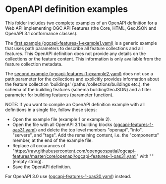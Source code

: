 # OpenAPI definition examples

This folder includes two complete examples of an OpenAPI definition for a Web API implementing OGC API Features (the Core, HTML, GeoJSON and OpenAPI 3.1 conformance classes).

The [first example (ogcapi-features-1-example1.yaml)](ogcapi-features-1-example1.yaml) is a generic example that uses path parameters to describe all feature collections and all features. This OpenAPI definition does not provide any details on the collections or the feature content. This information is only available from the feature collection metadata.

The [second example (ogcapi-features-1-example2.yaml)](ogcapi-features-1-example2.yaml) does not use a path parameter for the collections and explicitly provides information about the feature collection 'buildings' (paths /collections/buildings etc.), the schema of the building features (schema buildingGeoJSON) and a filter parameter for building features (parameter function).

NOTE: If you want to compile an OpenAPI definition example with all definitions in a single file, follow these steps:

* Open the example file (example 1 or example 2).
* Open the file with all OpenAPI 3.1 building blocks ([ogcapi-features-1-oas31.yaml](https://raw.githubusercontent.com/opengeospatial/ogcapi-features/master/core/openapi/ogcapi-features-1-oas31.yaml)) and delete the top level members "openapi", "info", "servers", and "tags". Add the remaining content, i.e. the "components" member, at the end of the example file.
* Replace all occurances of "https://raw.githubusercontent.com/opengeospatial/ogcapi-features/master/core/openapi/ogcapi-features-1-oas31.yaml" with "" (empty string).
* Save the OpenAPI definition.

For OpenAPI 3.0 use ([ogcapi-features-1-oas30.yaml](https://raw.githubusercontent.com/opengeospatial/ogcapi-features/master/core/openapi/ogcapi-features-1-oas30.yaml)) instead.
